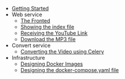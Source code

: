 - [Getting Started](/README)
- Web service
    - [The Fronted](/app/frontend.md)
    - [Showing the index file](/app/serving-index-file.md)
    - [Receiving the YouTube Link](/app/receiving-the-youtube-link.md)
    - [Download the MP3 file](/app/download-mp3.md)
- Convert service
    - [Converting the Video using Celery](#)
- Infrastructure
    - [Designing Docker Images](#)
    - [Designing the docker-compose.yaml file](#)